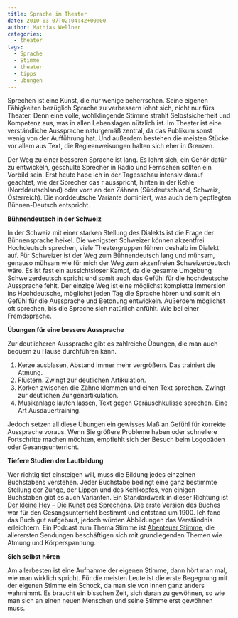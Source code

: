 ```yaml
---
title: Sprache im Theater
date: 2010-03-07T02:04:42+00:00
author: Mathias Wellner
categories:
  - theater
tags:
  - Sprache
  - Stimme
  - theater
  - tipps
  - übungen
---
```

Sprechen ist eine Kunst, die nur wenige beherrschen. Seine eigenen Fähigkeiten bezüglich Sprache zu verbessern lohnt sich, nicht nur fürs Theater. Denn eine volle, wohlklingende Stimme strahlt Selbstsicherheit und Kompetenz aus, was in allen Lebenslagen nützlich ist. Im Theater ist eine verständliche Aussprache naturgemäß zentral, da das Publikum sonst wenig von der Aufführung hat. Und außerdem bestehen die meisten Stücke vor allem aus Text, die Regieanweisungen halten sich eher in Grenzen. 

Der Weg zu einer besseren Sprache ist lang. Es lohnt sich, ein Gehör dafür zu entwickeln, geschulte Sprecher in Radio und Fernsehen sollten ein Vorbild sein. Erst heute habe ich in der Tagesschau intensiv darauf geachtet, wie der Sprecher das r ausspricht, hinten in der Kehle (Norddeutschland) oder vorn an den Zähnen (Süddeutschland, Schweiz, Österreich). Die norddeutsche Variante dominiert, was auch dem gepflegten Bühnen-Deutsch entspricht. 

**Bühnendeutsch in der Schweiz**

In der Schweiz mit einer starken Stellung des Dialekts ist die Frage der Bühnensprache heikel. Die wenigsten Schweizer können akzentfrei Hochdeutsch sprechen, viele Theatergruppen führen deshalb im Dialekt auf. Für Schweizer ist der Weg zum Bühnendeutsch lang und mühsam, genauso mühsam wie für mich der Weg zum akzenfreien Schweizerdeutsch wäre. Es ist fast ein aussichtsloser Kampf, da die gesamte Umgebung Schweizerdeutsch spricht und somit auch das Gefühl für die hochdeutsche Aussprache fehlt. Der einzige Weg ist eine möglichst komplette Immersion ins Hochdeutsche, möglichst jeden Tag die Sprache hören und somit ein Gefühl für die Aussprache und Betonung entwickeln. Außerdem möglichst oft sprechen, bis die Sprache sich natürlich anfühlt. Wie bei einer Fremdsprache. 

**Übungen für eine bessere Aussprache**

Zur deutlicheren Aussprache gibt es zahlreiche Übungen, die man auch bequem zu Hause durchführen kann. 

  1. Kerze ausblasen, Abstand immer mehr vergrößern. Das trainiert die Atmung.
  2. Flüstern. Zwingt zur deutlichen Artikulation.
  3. Korken zwischen die Zähne klemmen und einen Text sprechen. Zwingt zur deutlichen Zungenartikulation.
  4. Musikanlage laufen lassen, Text gegen Geräuschkulisse sprechen. Eine Art Ausdauertraining.

Jedoch setzen all diese Übungen ein gewisses Maß an Gefühl für korrekte Aussprache voraus. Wenn Sie größere Probleme haben oder schnellere Fortschritte machen möchten, empfiehlt sich der Besuch beim Logopäden oder Gesangsunterricht. 

**Tiefere Studien der Lautbildung**

Wer richtig tief einsteigen will, muss die Bildung jedes einzelnen Buchstabens verstehen. Jeder Buchstabe bedingt eine ganz bestimmte Stellung der Zunge, der Lippen und des Kehlkopfes, von einigen Buchstaben gibt es auch Varianten. Ein Standardwerk in dieser Richtung ist [Der kleine Hey &ndash; Die Kunst des Sprechens](http://www.der-kleine-hey.de/). Die erste Version des Buches war für den Gesangsunterricht bestimmt und entstand um 1900. Ich fand das Buch gut aufgebaut, jedoch würden Abbildungen das Verständnis erleichtern. Ein Podcast zum Thema Stimme ist [Abenteuer Stimme](http://abenteuer-stimme.podspot.de/rss), die allerersten Sendungen beschäftigen sich mit grundlegenden Themen wie Atmung und Körperspannung. 

**Sich selbst hören**

Am allerbesten ist eine Aufnahme der eigenen Stimme, dann hört man mal, wie man wirklich spricht. Für die meisten Leute ist die erste Begegnung mit der eigenen Stimme ein Schock, da man sie von innen ganz anders wahrnimmt. Es braucht ein bisschen Zeit, sich daran zu gewöhnen, so wie man sich an einen neuen Menschen und seine Stimme erst gewöhnen muss.